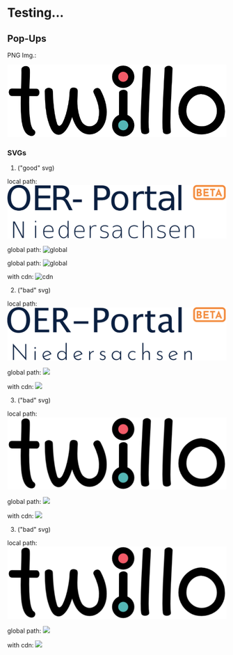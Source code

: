 <!--
logo: https://liascript.github.io/img/bg-showcase-1.jpg

icon: ./twillo_logo.svg
-->

# Testing...

## Pop-Ups

PNG Img.:

![](./twillo_logo.png)

### SVGs

1. ("good" svg)

local path:   ![local](./oer_portal_logo_login_beta_path.svg)

global path:  ![global](https://github.com/TorroRosso46/LiaScript_Testing_Repo/blob/master/oer_portal_logo_login_beta_path.svg)

global path:  ![global](https://github.com/TorroRosso46/LiaScript_Testing_Repo/blob/master/oer_portal_logo_login_beta_path.svg)

with cdn:     ![cdn](https://cdn.jsdelivr.net/gh/TorroRosso46/LiaScript_Testing_Repo/oer_portal_logo_login_beta.svg)

2. ("bad" svg)

local path:   ![](./new_oer_portal_logo.svg)

global path:  ![](https://github.com/TorroRosso46/LiaScript_Testing_Repo/blob/master/new_oer_portal_logo.svg)

with cdn:     ![](https://cdn.jsdeliver.net/gh/TorroRosso46/LiaScript_Testing_Repo/new_oer_portal_logo.svg)

3. ("bad" svg)

local path:   ![](./new_logo.svg)

global path:  ![](https://github.com/TorroRosso46/LiaScript_Testing_Repo/blob/master/new_logo.svg)

with cdn:     ![](https://cdn.jsdeliver.net/gh/TorroRosso46/LiaScript_Testing_Repo/new_logo.svg)

3. ("bad" svg)

local path:   ![](./twillo_logo.svg)

global path:  ![](https://github.com/TorroRosso46/LiaScript_Testing_Repo/blob/master/twillo_logo.svg)

with cdn:     ![](https://cdn.jsdeliver.net/gh/TorroRosso46/LiaScript_Testing_Repo/twillo_logo.svg)
